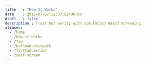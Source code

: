 ```yaml
---
title   : "How It Works"
date    : 2018-07-07T12:37:52+06:00
draft   : false
description : Trust but verify with Simulation Based Screening.
aliases:
  - /home
  - /how-it-works
  - /faw
  - /buthowdoesitwork
  - /firstaquestion
  - /self-screen
---
```


